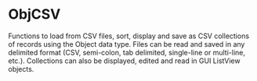 ObjCSV
======

Functions to load from CSV files, sort, display and save as CSV collections of records using the Object data type. Files can be read and saved in any delimited format (CSV, semi-colon, tab delimited, single-line or multi-line, etc.). Collections can also be displayed, edited and read in GUI ListView objects.
